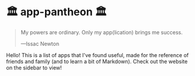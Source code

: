 # 🏛 app-pantheon 🏛

> My powers are ordinary. Only my app(lication) brings me success.
> 
> —Issac Newton

Hello! This is a list of apps that I've found useful, made for the reference of friends and family (and to learn a bit of Markdown). Check out the website on the sidebar to view!
